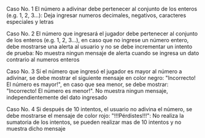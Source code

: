 Caso No. 1 
El número a adivinar debe pertenecer al conjunto de los enteros (e.g. 1, 2, 3...):
Deja ingresar numeros decimales, negativos, caracteres especiales y letras 

Caso No. 2
El número que ingresará el jugador debe pertenecer al conjunto de los enteros (e.g. 1, 2, 3...), en caso que no ingrese un número entero, debe mostrarse una alerta al usuario y no se debe incrementar un intento de prueba:
No muestra ningun mensaje de alerta cuando se ingresa un dato contrario al numeros enteros 

Caso No. 3 
Sí el número que ingresó el jugador es mayor al número a adivinar, se debe mostrar el siguiente mensaje en color negro: "Incorrecto! El número es mayor!", en caso que sea menor, se debe mostrar: "Incorrecto! El número es menor!".
No muestra ningun mensaje, independientemente del dato ingresado

Caso No. 4 
Si después de 10 intentos, el usuario no adivina el número, se debe mostrarse el mensaje de color rojo: "!!!Pérdistes!!!":
No realiza la sumatoria de los intentos, se pueden realizar mas de 10 intentos y no muestra dicho mensaje 